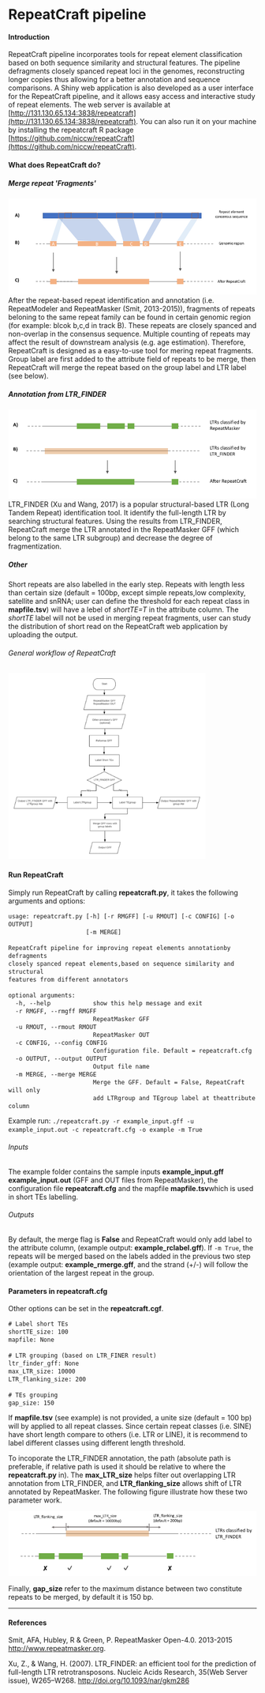 # RepeatCraft pipeline

#### Introduction
RepeatCraft pipeline incorporates tools for repeat element classification based on both sequence similarity and structural features. The pipeline defragments closely spanced repeat loci in the genomes, reconstructing longer copies thus allowing for a better annotation and sequence comparisons. A Shiny web application is also developed as a user interface for the RepeatCraft pipeline, and it allows easy access and interactive study of repeat elements. The web server is available at [http://131.130.65.134:3838/repeatcraft](http://131.130.65.134:3838/repeatcraft). You can also run it on your machine by installing the repeatcraft R package [https://github.com/niccw/repeatCraft](https://github.com/niccw/repeatCraft).

#### What does RepeatCraft do?
##### Merge repeat 'Fragments'
![fig.1](figures/consensus.png)
After the repeat-based repeat identification and annotation (i.e. RepeatModeler and RepeatMasker (Smit, 2013-2015)), fragments of repeats beloning to the same repeat family can be found in certain genomic region (for example: blcok b,c,d in track B). These repeats are closely spanced and non-overlap in the consensus sequence. Multiple counting of repeats may affect the result of downstream analysis (e.g. age estimation). Therefore, RepeatCraft is designed as a easy-to-use tool for mering repeat fragments. Group label are first added to the attribute field of repeats to be merge, then RepeatCraft will merge the repeat based on the group label and LTR label (see below).

##### Annotation from LTR_FINDER
![fig.2](figures/ltrfig.png)
LTR_FINDER (Xu and Wang, 2017) is a popular structural-based LTR (Long Tandem Repeat) identification tool. It identify the full-length LTR by searching structural features. Using the results from LTR_FINDER, RepeatCraft merge the LTR annotated in the RepeatMasker GFF (which belong to the same LTR subgroup) and decrease the degree of fragmentization. 

##### Other
Short repeats are also labelled in the early step. Repeats with length less than certain size (default = 100bp, except simple repeats,low complexity, satellite and snRNA; user can define the threshold for each repeat class in **mapfile.tsv**) will have a lebel of *shortTE=T* in the attribute column. The *shortTE* label will not be used in merging repeat fragments, user can study the distribution of short read on the RepeatCraft web application by uploading the output.

###### General workflow of RepeatCraft
<img src="figures/RepeatCraft_workflow_resize.png" width="400">

#### Run RepeatCraft
Simply run RepeatCraft by calling **repeatcraft.py**, it takes the following arguments and options:
```
usage: repeatcraft.py [-h] [-r RMGFF] [-u RMOUT] [-c CONFIG] [-o OUTPUT]
                      [-m MERGE]

RepeatCraft pipeline for improving repeat elements annotationby defragments
closely spanced repeat elements,based on sequence similarity and structural
features from different annotators

optional arguments:
  -h, --help            show this help message and exit
  -r RMGFF, --rmgff RMGFF
                        RepeatMasker GFF
  -u RMOUT, --rmout RMOUT
                        RepeatMasker OUT
  -c CONFIG, --config CONFIG
                        Configuration file. Default = repeatcraft.cfg
  -o OUTPUT, --output OUTPUT
                        Output file name
  -m MERGE, --merge MERGE
                        Merge the GFF. Default = False, RepeatCraft will only
                        add LTRgroup and TEgroup label at theattribute column
```
Example run:
`./repeatcraft.py -r example_input.gff -u example_input.out -c repeatcraft.cfg -o example -m True`

###### Inputs
The example folder contains the sample inputs **example_input.gff** **example_input.out** (GFF and OUT files from RepeatMasker), the configuration file **repeatcraft.cfg** and the mapfile **mapfile.tsv**which is used in short TEs labelling. 

###### Outputs
By default, the merge flag is **False** and RepeatCraft would only add label to the attribute column, (example output: **example_rclabel.gff**). If `-m True`, the repeats will be merged based on the labels added in the previous two step (example output: **example_rmerge.gff**, and the strand (+/-) will follow the orientation of the largest repeat in the group.


#### Parameters in repeatcraft.cfg
Other options can be set in the **repeatcraft.cgf**.
```
# Label short TEs
shortTE_size: 100
mapfile: None

# LTR grouping (based on LTR_FINER result)
ltr_finder_gff: None
max_LTR_size: 10000
LTR_flanking_size: 200

# TEs grouping
gap_size: 150
```

If **mapfile.tsv** (see example) is not provided, a unite size (default = 100 bp) will by applied to all repeat classes. Since certain repeat classes (i.e. SINE) have short length compare to others (i.e. LTR or LINE), it is recommend to label different classes using different length threshold.

To incoporate the LTR_FINDER annotation, the path (absolute path is preferable, if relative path is used it should be relative to where the **repeatcraft.py** in). The **max_LTR_size** helps filter out overlapping LTR annotation from LTR_FINDER, and  **LTR_flanking_size** allows shift of LTR annotated by RepeatMasker. The following figure illustrate how these two parameter work.

![fig.4](figures/fuseltr_param.png )

Finally, **gap_size** refer to the maximum distance between two constitute repeats to be merged, by default it is 150 bp.
***
#### References

Smit, AFA, Hubley, R & Green, P. RepeatMasker Open-4.0. 2013-2015 <http://www.repeatmasker.org>.

Xu, Z., & Wang, H. (2007). LTR_FINDER: an efficient tool for the prediction of full-length LTR retrotransposons. Nucleic Acids Research, 35(Web Server issue), W265–W268. http://doi.org/10.1093/nar/gkm286

